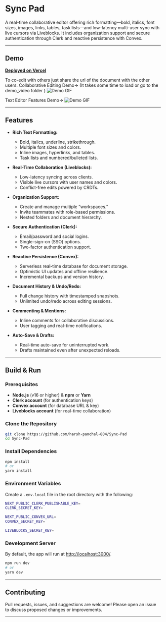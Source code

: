 # Sync Pad

A real-time collaborative editor offering rich formatting—bold, italics, font sizes, images, links, tables, task lists—and low-latency multi-user sync with live cursors via Liveblocks. It includes organization support and secure authentication through Clerk and reactive persistence with Convex.

---

## Demo

**[Deployed on Vercel](http://sync-pad-seven.vercel.app/)**

To co-edit with others just share the url of the document with the other users.
Collaborative Editing Demo-> (It takes some time to load or go to the demo_video folder ) 
![Demo GIF](demo_video/sync-pad-collab.gif)



Text Editor Features Demo->
![Demo GIF](demo_video/sync-pad-editor.gif)

---

## Features

* **Rich Text Formatting:**

  * Bold, italics, underline, strikethrough.
  * Multiple font sizes and colors.
  * Inline images, hyperlinks, and tables.
  * Task lists and numbered/bulleted lists.

* **Real-Time Collaboration (Liveblocks):**

  * Low-latency syncing across clients.
  * Visible live cursors with user names and colors.
  * Conflict-free edits powered by CRDTs.

* **Organization Support:**

  * Create and manage multiple “workspaces.”
  * Invite teammates with role-based permissions.
  * Nested folders and document hierarchy.

* **Secure Authentication (Clerk):**

  * Email/password and social logins.
  * Single-sign-on (SSO) options.
  * Two-factor authentication support.

* **Reactive Persistence (Convex):**

  * Serverless real-time database for document storage.
  * Optimistic UI updates and offline resilience.
  * Incremental backups and version history.

* **Document History & Undo/Redo:**

  * Full change history with timestamped snapshots.
  * Unlimited undo/redo across editing sessions.

* **Commenting & Mentions:**

  * Inline comments for collaborative discussions.
  * User tagging and real-time notifications.

* **Auto-Save & Drafts:**

  * Real-time auto-save for uninterrupted work.
  * Drafts maintained even after unexpected reloads.

---

## Build & Run

### Prerequisites

* **Node.js** (v16 or higher) & **npm** or **Yarn**
* **Clerk account** (for authentication keys)
* **Convex account** (for database URL & key)
* **Liveblocks account** (for real-time collaboration)

### Clone the Repository

```sh
git clone https://github.com/harsh-panchal-804/Sync-Pad
cd Sync-Pad
```

### Install Dependencies

```bash
npm install
# or
yarn install
```

### Environment Variables

Create a `.env.local` file in the root directory with the following:

```bash
NEXT_PUBLIC_CLERK_PUBLISHABLE_KEY=
CLERK_SECRET_KEY=

NEXT_PUBLIC_CONVEX_URL=
CONVEX_SECRET_KEY=

LIVEBLOCKS_SECRET_KEY=
```

### Development Server

By default, the app will run at [http://localhost:3000/](http://localhost:3000/).

```bash
npm run dev
# or
yarn dev
```

---

## Contributing

Pull requests, issues, and suggestions are welcome!
Please open an issue to discuss proposed changes or improvements.

---
